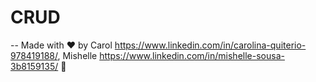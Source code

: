 # CRUD
--
Made with ♥ by Carol https://www.linkedin.com/in/carolina-quiterio-978419188/,
Mishelle https://www.linkedin.com/in/mishelle-sousa-3b8159135/ :wave: 
